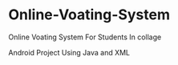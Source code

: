 # Online-Voating-System
Online Voating System For Students In collage

Android Project Using Java and XML
